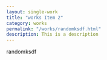 ```yaml
---
layout: single-work
title: "works Item 2"
category: works
permalink: "/works/randomksdf.html"
description: This is a description
---
```


randomksdf
